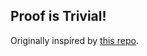 ## Proof is Trivial!

Originally inspired by [this repo](https://github.com/alangpierce/TheProofIsTrivial).
